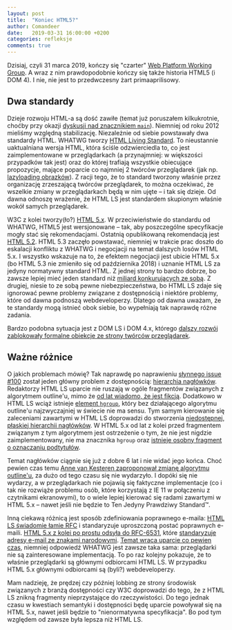 ```yaml
---
layout: post
title:  "Koniec HTML5?"
author: Comandeer
date:   2019-03-31 16:00:00 +0200
categories: refleksje
comments: true
---
```


Dzisiaj, czyli 31 marca 2019, kończy się "czarter" [Web Platform Working Group](https://www.w3.org/WebPlatform/WG/). A wraz z nim prawdopodobnie kończy się także historia HTML5 (i DOM 4). I nie, nie jest to przedwczesny żart primaaprilisowy.

## Dwa standardy

Dzieje rozwoju HTML-a są dość zawiłe (temat już poruszałem kilkukrotnie, choćby przy okazji [dyskusji nad znacznikiem `main`](https://blog.comandeer.pl/refleksje/a11y/2018/01/23/zawieszenie-broni.html)). Niemniej od roku 2012 mieliśmy względną stabilizację. Niezależnie od siebie powstawały dwa standardy HTML. WHATWG tworzy [HTML Living Standard](https://html.spec.whatwg.org/multipage/). To nieustannie uaktualniana wersja HTML, która ściśle odzwierciedla to, co jest zaimplementowane w przeglądarkach (a przynajmniej: w większości przypadków tak jest) oraz do której trafiają wszystkie obiecujące propozycje, mające poparcie co najmniej 2 twórców przeglądarek (jak np. [lazyloading obrazków](https://github.com/whatwg/html/pull/3752)). Z racji tego, że to standard tworzony właśnie przez organizację zrzeszającą twórców przeglądarek, to można oczekiwać, że wszelkie zmiany w przeglądarkach będą w nim ujęte – i tak się dzieje. Od dawna odnoszę wrażenie, że HTML LS jest standardem skupionym właśnie wokół samych przeglądarek.

W3C z kolei tworzy(ło?) [HTML 5.x](https://w3c.github.io/html/). W przeciwieństwie do standardu od WHATWG, HTML5 jest wersjonowane – tak, aby poszczególne specyfikacje mogły stać się rekomendacjami. Ostatnią opublikowaną rekomendacją jest [HTML 5.2](https://www.w3.org/TR/html52/). HTML 5.3 zaczęło powstawać, niemniej w trakcie prac doszło do eskalacji konfliktu z WHATWG i negocjacji na temat dalszych losów HTML 5.x. I wszystko wskazuje na to, że efektem negocjacji jest ubicie HTML 5.x (bo HTML 5.3 nie zmieniło się od października 2018) i uznanie HTML LS za jedyny normatywny standard HTML. Z jednej strony to bardzo dobrze, bo zawsze lepiej mieć jeden standard niż [miliard konkurujących ze sobą](https://xkcd.com/927/). Z drugiej, niesie to ze sobą pewne niebezpieczeństwa, bo HTML LS zdaje się ignorować pewne problemy związane z dostępnością i niektóre problemy, które od dawna podnoszą webdeveloperzy. Dlatego od dawna uważam, że te standardy mogą istnieć obok siebie, bo wypełniają tak naprawdę różne zadania.

Bardzo podobna sytuacja jest z DOM LS i DOM 4.x, którego [dalszy rozwój zablokowały formalne obiekcje ze strony twórców przeglądarek](https://github.com/w3c/dom/issues/175).

## Ważne różnice

O jakich problemach mówię? Tak naprawdę po naprawieniu [słynnego issue #100](https://github.com/whatwg/html/issues/100) został jeden główny problem z dostępnością: [hierarchia nagłówków](https://github.com/whatwg/html/issues/83). Redaktorzy HTML LS uparcie nie ruszają w ogóle fragmentów związanych z algorytmem outline'u, mimo że [od lat wiadomo, że jest fikcją](https://developer.paciellogroup.com/blog/2013/10/html5-document-outline/). Dodatkowo w HTML LS wciąż istnieje [element `hgroup`](https://html.spec.whatwg.org/multipage/sections.html#the-hgroup-element), który bez działającego algorytmu outline'u najzwyczajniej w świecie nie ma sensu. Tym samym kierowanie się zaleceniami zawartymi w HTML LS doprowadzi do stworzenia [niedostępnej, płaskiej hierarchii nagłówków](https://blog.comandeer.pl/html-css/a11y/2017/07/04/o-naglowkach-slow-kilka.html). W HTML 5.x od lat z kolei przed fragmentem związanym z tym algorytmem jest ostrzeżenie o tym, że nie jest nigdzie zaimplementowany, nie ma znacznika `hgroup` oraz [istnieje osobny fragment o oznaczaniu podtytułów](https://w3c.github.io/html/common-idioms-without-dedicated-elements.html#subheadings-subtitles-alternative-titles-and-taglines).

Temat nagłówków ciągnie się już z dobre 6 lat i nie widać jego końca. Choć pewien czas temu [Anne van Kesteren zaproponował zmianę algorytmu outline'u](https://github.com/whatwg/html/pull/3499), za dużo od tego czasu się nie wydarzyło. I dopóki się nie wydarzy, a w przeglądarkach nie pojawią się faktyczne implementacje (co i tak nie rozwiąże problemu osób, które korzystają z IE 11 w połączeniu z czytnikami ekranowymi), to o wiele lepiej kierować się radami zawartymi w HTML 5.x – nawet jeśli nie będzie to Ten Jedyny Prawdziwy Standard™.

Inną ciekawą różnicą jest sposób zdefiniowania poprawnego e-maila: [HTML LS świadomie łamie RFC](https://html.spec.whatwg.org/multipage/input.html#valid-e-mail-address) i standaryzuje uproszczoną postać poprawnych e-maili. [HTML 5.x z kolei po prostu odsyła do RFC-6531](https://w3c.github.io/html/sec-forms.html#valid-e-mail-address), które [standaryzuje adresy e-mail ze znakami narodowymi](https://tools.ietf.org/html/rfc6531). [Temat wraca uparcie co pewien czas](https://github.com/whatwg/html/issues/4089), niemniej odpowiedź WHATWG jest zawsze taka sama: przeglądarki nie są zainteresowane implementacją. To po raz kolejny pokazuje, że to właśnie przeglądarki są głównymi odbiorcami HTML LS. W przypadku HTML 5.x głównymi odbiorcami są (byli?) webdeveloperzy.

Mam nadzieję, że prędzej czy później lobbing ze strony środowisk związanych z branżą dostępności czy W3C doprowadzi do tego, że z HTML LS znikną fragmenty nieprzystające do rzeczywistości. Do tego jednak czasu w kwestiach semantyki i dostępności będę uparcie powoływał się na HTML 5.x, nawet jeśli będzie to "nienormatywna specyfikacja". Bo pod tym względem od zawsze była lepsza niż HTML LS.